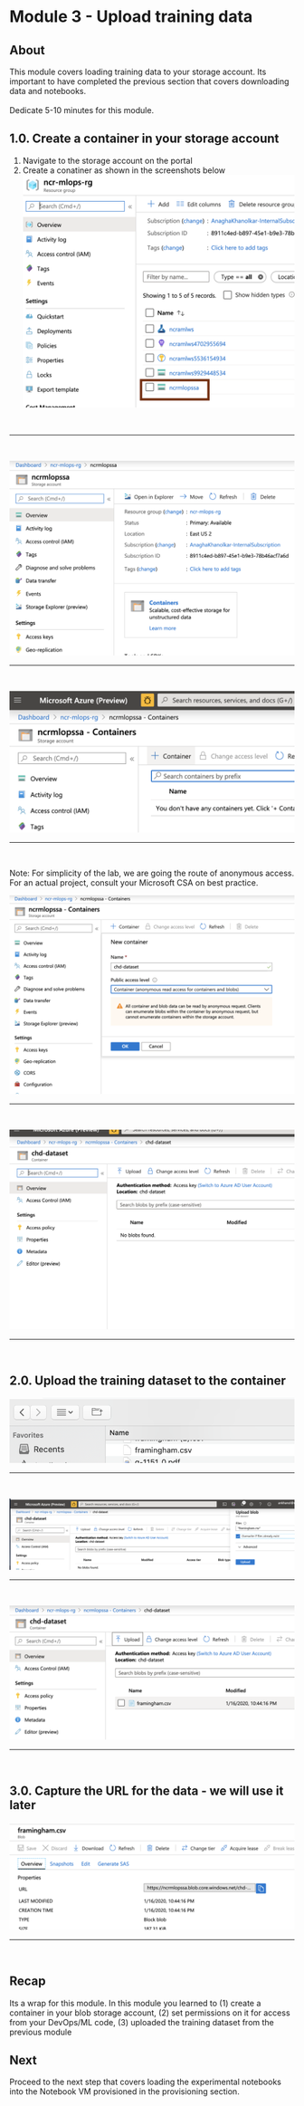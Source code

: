 # Module 3 - Upload training data

## About
This module covers loading training data to your storage account.  Its important to have completed the previous section that covers downloading data and notebooks.
<br><br>Dedicate 5-10 minutes for this module.

## 1.0. Create a container in your storage account
1. Navigate to the storage account on the portal
2. Create a conatiner as shown in the screenshots below<br>
![ld-1](../images/0001-load-data-1.png)
<br>
<hr>
<br>

![ld-2](../images/0001-load-data-2.png)
<br>
<hr>
<br>

![ld-3](../images/0001-load-data-3.png)
<br>
<hr>
<br>


Note: For simplicity of the lab, we are going the route of anonymous access.  For an actual project, consult your Microsoft CSA on best practice.<br>

![ld-4](../images/0001-load-data-4.png)
<br>
<hr>
<br>

![ld-5](../images/0001-load-data-5.png)
<br>
<hr>
<br>

## 2.0. Upload the training dataset to the container
![ld-6](../images/0001-load-data-6.png)
<br>
<hr>
<br>

![ld-7](../images/0001-load-data-7.png)
<br>
<hr>
<br>

![ld-8](../images/0001-load-data-8.png)
<br>
<hr>
<br>

## 3.0. Capture the URL for the data - we will use it later
![ld-9](../images/0001-load-data-9.png)
<br>
<hr>
<br>

## Recap
Its a wrap for this module.  In this module you learned to (1) create a container in your blob storage account, (2) set permissions on it for access from your DevOps/ML code, (3) uploaded the training dataset from the previous module

## Next
Proceed to the next step that covers loading the experimental notebooks into the Notebook VM provisioned in the provisioning section.
